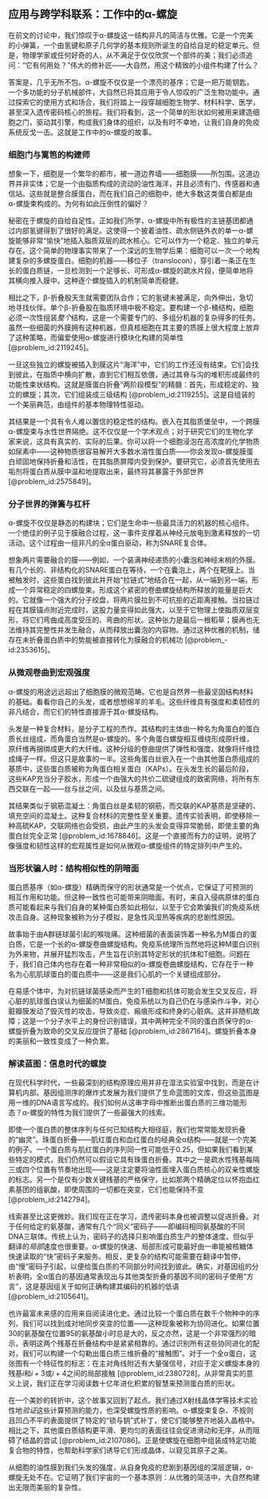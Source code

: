 ## 应用与跨学科联系：工作中的α-螺旋

在前文的讨论中，我们惊叹于α-螺旋这一结构非凡的简洁与优雅。它是一个完美的小弹簧，一个由氢键和原子几何学的基本规则所诞生的自给自足的稳定单元。但是，物理学家或任何好奇的人，从不满足于仅仅欣赏一个部件的美；我们必须追问：“它有何用处？”伟大的修补匠——大自然，用这个精致的小组件构建了什么？

答案是，几乎无所不包。α-螺旋不仅仅是一个漂亮的基序；它是一把万能钥匙，一个多功能的分子机械部件，大自然已将其应用于令人惊叹的广泛生物功能中。通过探索它的使用方式和场合，我们将踏上一段穿越细胞生物学、材料科学、医学，甚至深入遗传密码核心的旅程。我们将看到，这一个简单的形状如何被用来建造细胞之门，驱动其引擎，构成我们身体的组织，以及有时不幸地，让我们自身的免疫系统反戈一击。这就是工作中的α-螺旋的故事。

### 细胞门与篱笆的构建师

想象一下，细胞是一个繁华的都市，被一道边界墙——细胞膜——所包围。这道边界并非实体；它是一个由脂质构成的流动的油性海洋，并且必须有门、传感器和通信站。这些就是整合膜蛋白，而在我们自己的细胞中，绝大多数这类蛋白都是由α-螺旋束构成的。为何有如此压倒性的偏好？

秘密在于螺旋的自给自足性。正如我们所学，α-螺旋中所有极性的主链基团都通过内部氢键得到了很好的满足。这使得一个披着油性、疏水侧链外衣的单一α-螺旋能够非常“愉快”地插入脂质双层的疏水核心。它可以作为一个稳定、独立的单元存在。这个简单的物理事实带来了一个深远的生物学后果：细胞可以一次一个地构建复杂的多螺旋蛋白。细胞的机器——移位子（translocon），穿引着一条正在生长的蛋白质链，一旦检测到一个足够长、可形成α-螺旋的疏水片段，便简单地将其横向推入膜中。这种逐个螺旋插入的机制简单而稳健。

相比之下，β-折叠股天生就需要团队合作；它的氢键未被满足，向外伸出，急切地寻找伙伴。单个β-折叠股在脂质环境中极不稳定。要构建一个β-桶结构，细胞必须一次性组装*整个*结构，这是一个需要专门的、多组分机器的复杂得多的任务。虽然一些细菌的外膜拥有这种机器，但真核细胞在其主要的质膜上很大程度上放弃了这种策略，而偏爱使用α-螺旋进行模块化构建的简单性 [@problem_id:2119245]。

一旦这些独立的螺旋被插入到膜这片“海洋”中，它们的工作还没有结束。它们会找到彼此，在脂质中横向扩散，直到它们相互依偎，通过其脊与沟的堆积形成最终的功能性束状结构。这就是膜蛋白折叠“两阶段模型”的精髓：首先，形成稳定的、独立的螺旋；其次，它们组装成三级结构 [@problem_id:2119255]。这是自组装的一个美丽典范，由组件的基本物理特性驱动。

其结果是一个具有令人难以置信的稳定性的结构。嵌入在其脂质堡垒中，一个跨膜α-螺旋束与水性世界隔绝。这不仅仅是一个学术观点；对于研究它们的生物化学家来说，这具有真实的、实际的后果。你可以将一个细胞浸泡在高浓度的化学物质如尿素中——这种物质很容易解开大多数水溶性蛋白质——你会发现α-螺旋膜蛋白顽固地保持折叠和活性，在其脂质屏障内受到保护。要研究它，必须首先使用去垢剂将蛋白质从膜中温和地提取出来，最终将其暴露于外部世界 [@problem_id:2575849]。

### 分子世界的弹簧与杠杆

α-螺旋不仅仅是静态的构建块；它们是生命中一些最具活力的机器的核心组件。一个绝佳的例子见于膜融合过程，这一事件支撑着从神经元放电到激素释放的一切活动。这个过程由一组非凡的全α蛋白驱动，称为SNARE复合体。

想象两片需要融合的膜——例如，一个装满神经递质的小囊泡和神经末梢的外膜。有几个长的、非结构化的SNARE蛋白在等待，一个在囊泡上，两个在靶膜上。当被触发时，这些蛋白找到彼此并开始“拉链式”地结合在一起，从一端到另一端，形成一个异常稳定的四螺旋束。形成这个紧密的卷曲螺旋结构所释放的能量是巨大的。它就像一个强大的分子绞盘，将两片膜拉到不可抗拒的近距离接触。当拉链过程在其膜锚点附近完成时，这股力量变得如此强大，以至于它物理上使脂质双层变形，将它们弯曲成高度受压的、弯曲的形状。这种张力是最后一根稻草；膜再也无法维持其完整性并发生融合，从而释放出囊泡的内容物。通过这种优雅的机制，储存在未折叠蛋白质中的势能被直接转化为膜融合的机械功 [@problem_-id:2353615]。

### 从微观卷曲到宏观强度

α-螺旋的用途远远超出了细胞膜的微观范畴。它也是自然界一些最坚固结构材料的基础。看看你自己的头发，或者想想绵羊的羊毛。这些纤维具有强度和柔韧性的非凡结合，而它们的特性直接源于其α-螺旋结构。

头发是一种复合材料，是分子工程的杰作。其结构的主体由一种名为角蛋白的蛋白质长丝组成，而角蛋白当然是α-螺旋的。多个角蛋白螺旋相互缠绕形成原纤维，原纤维再捆绑成更大的大纤维。这种分级的卷曲提供了弹性和强度，就像将纤维捻成绳子一样。但这只是故事的一半。这些角蛋白丝嵌入在一个由其他蛋白质组成的基质中，这些蛋白质被称为角蛋白相关蛋白（KAPs）。在头发生长的最后阶段，这些KAP充当分子胶水，形成一个由强大的共价二硫键组成的致密网络，将所有东西交联在一起——丝与丝之间，以及丝与基质之间。

其结果类似于钢筋混凝土：角蛋白丝是柔韧的钢筋，而交联的KAP基质是坚硬的、填充空间的混凝土。这种复合材料的完整性至关重要。遗传实验表明，即使移除一种高硫KAP，交联网络也会受损，由此产生的头发会变得异常脆弱，即使主要的角蛋白丝完全正常 [@problem_id:1678846]。这是一个直接而有力的证明，说明了像强度和韧性这样的宏观属性是如何从微观α-螺旋组件的特定排列中产生的。

### 当形状骗人时：结构相似性的阴暗面

蛋白质基序（如α-螺旋）精确而保守的形状通常是一个优点，它保证了可预测的相互作用和功能。但这种一致性也可能带来阴暗面。有时，来自入侵病原体的蛋白质可能看起来与我们自身的某种蛋白质如此相似，以至于它会欺骗我们的免疫系统攻击自身。这种现象被称为分子模拟，是急性风湿热等疾病的悲剧性原因。

故事始于由A群链球菌引起的喉咙痛。这种细菌的表面装饰着一种名为M蛋白的蛋白质，它是一个长的α-螺旋卷曲螺旋结构。免疫系统理所当然地将这种M蛋白识别为外来物，并展开猛烈攻击，产生旨在识别其特定形状的抗体和T细胞。问题在于，我们自己体内也存在着一种非常相似的α-螺旋卷曲螺旋结构，它存在于一种名为心肌肌球蛋白的蛋白质中——这是我们心肌的一个关键组成部分。

在易感个体中，为对抗链球菌感染而产生的T细胞和抗体可能会发生交叉反应，将心脏的肌球蛋白误认为细菌的M蛋白。免疫系统以为自己仍在与感染作斗争，对心脏瓣膜发动了毁灭性的攻击，导致炎症、瘢痕形成和终身的心脏病。这并非随机故障；这是一个分子水平上的身份识别错误，其中两种完全不同的蛋白质保守的α-螺旋折叠为致命的交叉反应提供了基础 [@problem_id:2867164]。螺旋折叠本身的美丽和一致性变成了一种负累。

### 解读蓝图：信息时代的螺旋

在现代科学时代，一些最深刻的结构原理应用并非在湿法实验室中找到，而是在计算机内部。基因组测序的爆炸式发展为我们提供了生命蓝图的文库，但这些蓝图是用一维的DNA语言写成的。我们如何从这串字母中推断出蛋白质的三维功能形态？α-螺旋的特性为我们提供了一些最强大的线索。

即使一个蛋白质的整体序列与任何已知结构大相径庭，我们也常常能发现折叠的“幽灵”。珠蛋白折叠——肌红蛋白和血红蛋白的经典全α结构——就是一个完美的例子。一个蛋白质与肌红蛋白的序列同一性可能低于0.25，但如果我们看到某些特定的模式，我们仍然可以假设它具有珠蛋白折叠。其中之一是疏水性残基每隔三或四个位置有节奏地出现——这是注定要将油性面埋入蛋白质核心的双亲性螺旋的标志。另一个是仅有少数关键残基的严格保守，比如那两个精确定位以怀抱血红素基团的组氨酸，即使周围的一切都在突变，它们也能保持不变 [@problem_id:2142794]。

线索甚至比这更微妙。我们现在正在学习，遗传密码本身也被调整以促进折叠。对于任何给定的氨基酸，通常有几个“同义”密码子——即编码相同氨基酸的不同DNA三联体。传统上认为，密码子的选择只影响蛋白质生产的整体速度。但似乎翻译的*局部*速度也很重要。α-螺旋的快速、局部形成可能最好由一串能被核糖体快速读取的“快”密码子来服务。相反，更复杂的结构可能需要在翻译中暂停，由“慢”密码子引起，以便给蛋白质的不同部分时间找到彼此。确实，对基因组的分析表明，全α蛋白的基因通常表现出与其他类型折叠的基因不同的密码子使用“方言”，这是基因组关于如何正确构建其编码的机器的低语 [@problem_id:2105641]。

也许最富未来感的应用来自阅读进化史。通过比较一个蛋白质在数千个物种中的序列，我们可以找到成对地同步突变的位置——这种现象被称为协同进化。如果位置30的氨基酸在位置95的氨基酸小时总是大的，反之亦然，这是一个非常强烈的暗示，表明这两个残基在折叠结构中是紧紧相靠的。通过识别所有这些协同进化的配对，我们可以构建一个勾勒出蛋白质三维折叠的“接触图”。对于一个全α蛋白，这张图有一个特征性的标志：在主对角线附近有大量强信号，对应于定义螺旋本身的残基$i$和$i+3$或$i+4$之间的局部接触 [@problem_id:2380728]。从非常真实的意义上说，我们正在学习阅读数十亿年进化积累的智慧来预测蛋白质的形状。

在一个美妙的转折中，这个故事又回到了起点。我们通过X射线晶体学等技术实验性地*验证*这些计算预测的能力，也深受螺旋性质的影响。α-螺旋束复杂、不规则且凹凸不平的表面提供了特定的“锁与钥”式补丁，使它们能够整齐地装入晶格中。相比之下，其他蛋白质结构更平滑、更均匀的表面往往会促进滑动和无序，从而阻碍了结晶的尝试 [@problem_id:2107086]。正是使螺旋在细胞中组装成特定功能复合物的特性，也帮助科学家们诱导它们形成晶体，以窥见其原子之美。

从细胞的油性膜到我们头发的强度，从自身免疫的悲剧到基因组的深层逻辑，α-螺旋无处不在。它证明了我们宇宙的一个基本原则：从优雅的简洁中，大自然构建出无限而美丽的复杂性。